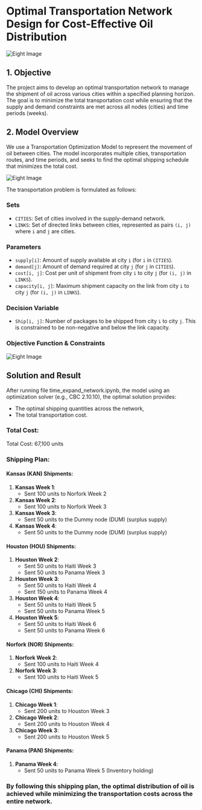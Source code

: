# Optimal Transportation Network Design for Cost-Effective Oil Distribution
![Eight Image](https://github.com/Johnlee19990908/Supply-Chain-Network-Planning/blob/main/readme_photo/2.png)

## 1. Objective
The project aims to develop an optimal transportation network to manage the shipment of oil across various cities within a specified planning horizon. The goal is to minimize the total transportation cost while ensuring that the supply and demand constraints are met across all nodes (cities) and time periods (weeks).

## 2. Model Overview
We use a Transportation Optimization Model to represent the movement of oil between cities. The model incorporates multiple cities, transportation routes, and time periods, and seeks to find the optimal shipping schedule that minimizes the total cost. 

![Eight Image](https://github.com/Johnlee19990908/Supply-Chain-Network-Planning/blob/main/readme_photo/3.png)

The transportation problem is formulated as follows:

### Sets
- `CITIES`: Set of cities involved in the supply-demand network.
- `LINKS`: Set of directed links between cities, represented as pairs `(i, j)` where `i` and `j` are cities.

### Parameters
- `supply[i]`: Amount of supply available at city `i` (for `i` in `CITIES`).
- `demand[j]`: Amount of demand required at city `j` (for `j` in `CITIES`).
- `cost[i, j]`: Cost per unit of shipment from city `i` to city `j` (for `(i, j)` in `LINKS`).
- `capacity[i, j]`: Maximum shipment capacity on the link from city `i` to city `j` (for `(i, j)` in `LINKS`).

### Decision Variable
- `Ship[i, j]`: Number of packages to be shipped from city `i` to city `j`. This is constrained to be non-negative and below the link capacity.

### Objective Function &  Constraints

![Eight Image](https://github.com/Johnlee19990908/Supply-Chain-Network-Planning/blob/main/readme_photo/4.png)

## Solution and Result

After running file time_expand_network.ipynb, the model using an optimization solver (e.g., CBC 2.10.10), the optimal solution provides:
- The optimal shipping quantities across the network,
- The total transportation cost.

### Total Cost:
Total Cost: 67,100 units

### Shipping Plan:

#### Kansas (KAN) Shipments:
1. **Kansas Week 1**:
    - Sent 100 units to Norfork Week 2
2. **Kansas Week 2**:
    - Sent 100 units to Norfork Week 3
3. **Kansas Week 3**:
    - Sent 50 units to the Dummy node (DUM) (surplus supply)
4. **Kansas Week 4**:
    - Sent 50 units to the Dummy node (DUM) (surplus supply)
#### Houston (HOU) Shipments:
1. **Houston Week 2**:
    - Sent 50 units to Haiti Week 3
    - Sent 50 units to Panama Week 3
2. **Houston Week 3**:
    - Sent 50 units to Haiti Week 4
    - Sent 150 units to Panama Week 4
3. **Houston Week 4**:
    - Sent 50 units to Haiti Week 5
    - Sent 50 units to Panama Week 5
4. **Houston Week 5**:
    - Sent 50 units to Haiti Week 6
    - Sent 50 units to Panama Week 6
#### Norfork (NOR) Shipments:
1. **Norfork Week 2**:
    - Sent 100 units to Haiti Week 4
2. **Norfork Week 3**:
    - Sent 100 units to Haiti Week 5
#### Chicago (CHI) Shipments:
1. **Chicago Week 1**:
    - Sent 200 units to Houston Week 3
2. **Chicago Week 2**:
    - Sent 200 units to Houston Week 4
3. **Chicago Week 3**:
    - Sent 200 units to Houston Week 5
#### Panama (PAN) Shipments:
1. **Panama Week 4**:
    - Sent 50 units to Panama Week 5 (Inventory holding)

### By following this shipping plan, the optimal distribution of oil is achieved while minimizing the transportation costs across the entire network.

